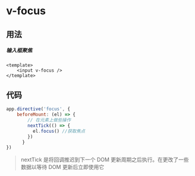 # v-focus

## 用法
##### 输入框聚焦

```vue
<template>
    <input v-focus />
</template>
```

## 代码
```js
app.directive('focus', {
    beforeMount: (el) => {
        // 在元素上做些操作
        nextTick(() => {
          el.focus() //获取焦点
        })
      }
})
```
> nextTick 是将回调推迟到下一个 DOM 更新周期之后执行。在更改了一些数据以等待 DOM 更新后立即使用它